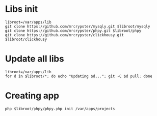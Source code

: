 # Libs init
```
libroot=/var/apps/lib
git clone https://github.com/mrcrypster/mysqly.git $libroot/mysqly
git clone https://github.com/mrcrypster/phpy.git $libroot/phpy
git clone https://github.com/mrcrypster/clickhousy.git $libroot/clickhousy
```

# Update all libs
```
libroot=/var/apps/lib
for d in $libroot/*; do echo "Updating $d..."; git -C $d pull; done
```

# Creating app
```
php $libroot/phpy/phpy.php init /var/apps/projects
```
